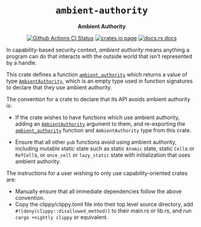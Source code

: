 <div align="center">
  <h1><code>ambient-authority</code></h1>

  <p>
    <strong>Ambient Authority</strong>
  </p>

  <p>
    <a href="https://github.com/sunfishcode/ambient-authority/actions?query=workflow%3ACI"><img src="https://github.com/sunfishcode/ambient-authority/workflows/CI/badge.svg" alt="Github Actions CI Status" /></a>
    <a href="https://crates.io/crates/ambient-authority"><img src="https://img.shields.io/crates/v/ambient-authority.svg" alt="crates.io page" /></a>
    <a href="https://docs.rs/ambient-authority"><img src="https://docs.rs/ambient-authority/badge.svg" alt="docs.rs docs" /></a>
  </p>
</div>

In capability-based security context, *ambient authority* means anything a
program can do that interacts with the outside world that isn't represented by
a handle.

This crate defines a function [`ambient_authority`] which returns a value of
type [`AmbientAuthority`], which is an empty type used in function signatures
to declare that they use ambient authority.

The convention for a crate to declare that its API avoids ambient authority is:
 - If the crate wishes to have functions which use ambient authority, adding an
   [`AmbientAuthority`] argument to them, and re-exporting the
   [`ambient_authority`] function and `AmbientAuthority` type from this crate.

 - Ensure that all other `pub` functions avoid using ambient authority,
   including mutable static state such as static `Atomic` state, static
   `Cell`s or `RefCell`s, or `once_cell` or `lazy_static` state with
   initialization that uses ambient authority.

The instructions for a user wishing to only use capability-oriented crates are:
 - Manually ensure that all immediate dependencies follow the above convention.
 - Copy the clippy/clippy.toml file into their top level source directory, add
   `#![deny(clippy::disallowed_method)]` to their main.rs or lib.rs, and run
   `cargo +nightly clippy` or equivalent.

[`AmbientAuthority`]: https://docs.rs/ambient-authority/latest/ambient_authority/struct.AmbientAuthority.html
[`ambient_authority`]: https://docs.rs/ambient-authority/latest/ambient_authority/func.ambient_authority.html
